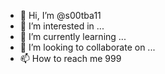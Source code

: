 - 👋 Hi, I’m @s00tba11
- 👀 I’m interested in ...
- 🌱 I’m currently learning ...
- 💞️ I’m looking to collaborate on ...
- 📫 How to reach me 999

<!---
s00tba11/s00tba11 is a ✨ special ✨ repository because its `README.md` (this file) appears on your GitHub profile.
You can click the Preview link to take a look at your changes.
--->
